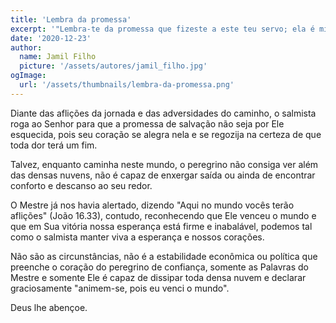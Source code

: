 ```yaml
---
title: 'Lembra da promessa'
excerpt: '"Lembra-te da promessa que fizeste a este teu servo; ela é minha esperança" (Salmo 119.49)'
date: '2020-12-23'
author:
  name: Jamil Filho
  picture: '/assets/autores/jamil_filho.jpg'
ogImage:
  url: '/assets/thumbnails/lembra-da-promessa.png'
---
```


Diante das aflições da jornada e das adversidades do caminho, o salmista roga ao Senhor para que a promessa de salvação não seja por Ele esquecida, pois seu coração se alegra nela e se regozija na certeza de que toda dor terá um fim.

Talvez, enquanto caminha neste mundo, o peregrino não consiga ver além das densas nuvens, não é capaz de enxergar saída ou ainda de encontrar conforto e descanso ao seu redor.

O Mestre já nos havia alertado, dizendo "Aqui no mundo vocês terão aflições" (João 16.33), contudo, reconhecendo que Ele venceu o mundo e que em Sua vitória nossa esperança está firme e inabalável, podemos tal como o salmista manter viva a esperança e nossos corações.

Não são as circunstâncias, não é a estabilidade econômica ou política que preenche o coração do peregrino de confiança, somente as Palavras do Mestre e somente Ele é capaz de dissipar toda densa nuvem e declarar graciosamente "animem-se, pois eu venci o mundo".

Deus lhe abençoe.
